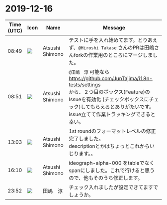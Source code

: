 # 2019-12-16

|Time (UTC)|Icon|Name|Message|
|---|---|---|---|
|08:49|![](https://secure.gravatar.com/avatar/3f82b853a23d9a6d1ce612d83f3a3a54.jpg?s=72&d=https%3A%2F%2Fa.slack-edge.com%2Fdf10d%2Fimg%2Favatars%2Fava_0008-72.png)|Atsushi Shimono|テストに手を入れ始めてます。とりあえず、`@Hiroshi Takase` さんのPRは田嶋さんforkの作業用のところにマージしました。|
|08:51|![](https://secure.gravatar.com/avatar/3f82b853a23d9a6d1ce612d83f3a3a54.jpg?s=72&d=https%3A%2F%2Fa.slack-edge.com%2Fdf10d%2Fimg%2Favatars%2Fava_0008-72.png)|Atsushi Shimono|`@田嶋　淳` 可能なら<br><https://github.com/JunTajima/i18n-tests/settings><br>から、２つ目のボックス(Feature)のIssueを有効化 (チェックボックスにチェック)してもらえるとありがたいです。issue立てて作業トラッキングできると幸い。|
|13:03|![](https://secure.gravatar.com/avatar/3f82b853a23d9a6d1ce612d83f3a3a54.jpg?s=72&d=https%3A%2F%2Fa.slack-edge.com%2Fdf10d%2Fimg%2Favatars%2Fava_0008-72.png)|Atsushi Shimono|1st roundのフォーマットレベルの修正完了しました。<br>descriptionとかはちょっとこれからいじります。。|
|16:10|![](https://secure.gravatar.com/avatar/3f82b853a23d9a6d1ce612d83f3a3a54.jpg?s=72&d=https%3A%2F%2Fa.slack-edge.com%2Fdf10d%2Fimg%2Favatars%2Fava_0008-72.png)|Atsushi Shimono|ideograph-alpha-000 をtableでなくspanにしました。これで行けると思うので、他もそのうち修正します。|
|23:52|![](https://secure.gravatar.com/avatar/698cc14290c3976fdd9f0a23494b87c1.jpg?s=72&d=https%3A%2F%2Fa.slack-edge.com%2Fdf10d%2Fimg%2Favatars%2Fava_0018-72.png)|田嶋　淳|チェック入れましたが設定できてますでしょうか。|
